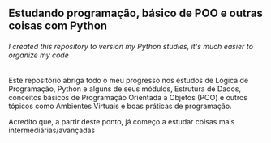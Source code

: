 ## Estudando programação, básico de POO e outras coisas com Python

###### I created this repository to version my Python studies, it's much easier to organize my code

Este repositório abriga todo o meu progresso nos estudos de Lógica de Programação, Python e alguns de 
seus módulos, Estrutura de Dados, conceitos básicos de Programação Orientada a Objetos (POO) e outros tópicos 
como Ambientes Virtuais e boas práticas de programação.

Acredito que, a partir deste ponto, já começo a estudar coisas mais intermediárias/avançadas
#
